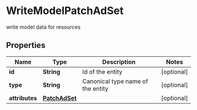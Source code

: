 

# WriteModelPatchAdSet

write model data for resources

## Properties

Name | Type | Description | Notes
------------ | ------------- | ------------- | -------------
**id** | **String** | Id of the entity |  [optional]
**type** | **String** | Canonical type name of the entity |  [optional]
**attributes** | [**PatchAdSet**](PatchAdSet.md) |  |  [optional]



